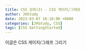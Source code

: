 ```yaml
---
title: CSS 강좌(3) - CSS 게이지/그래프
author: JHStudy
date: 2023-03-07 16:10:00 +0800
categories: [JHStudy, CSS]
tags: [CSS GettingStarted]
---
```


이글은 CSS 게이지/그래프 그리기